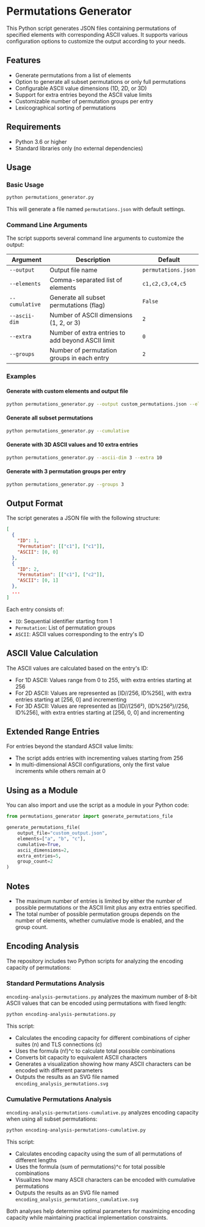 # Permutations Generator

This Python script generates JSON files containing permutations of specified elements with corresponding ASCII values. It supports various configuration options to customize the output according to your needs.

## Features

- Generate permutations from a list of elements
- Option to generate all subset permutations or only full permutations
- Configurable ASCII value dimensions (1D, 2D, or 3D)
- Support for extra entries beyond the ASCII value limits
- Customizable number of permutation groups per entry
- Lexicographical sorting of permutations

## Requirements

- Python 3.6 or higher
- Standard libraries only (no external dependencies)

## Usage

### Basic Usage

```bash
python permutations_generator.py
```

This will generate a file named `permutations.json` with default settings.

### Command Line Arguments

The script supports several command line arguments to customize the output:

| Argument | Description | Default |
|----------|-------------|---------|
| `--output` | Output file name | `permutations.json` |
| `--elements` | Comma-separated list of elements | `c1,c2,c3,c4,c5` |
| `--cumulative` | Generate all subset permutations (flag) | `False` |
| `--ascii-dim` | Number of ASCII dimensions (1, 2, or 3) | `2` |
| `--extra` | Number of extra entries to add beyond ASCII limit | `0` |
| `--groups` | Number of permutation groups in each entry | `2` |

### Examples

#### Generate with custom elements and output file

```bash
python permutations_generator.py --output custom_permutations.json --elements a,b,c,d
```

#### Generate all subset permutations

```bash
python permutations_generator.py --cumulative
```

#### Generate with 3D ASCII values and 10 extra entries

```bash
python permutations_generator.py --ascii-dim 3 --extra 10
```

#### Generate with 3 permutation groups per entry

```bash
python permutations_generator.py --groups 3
```

## Output Format

The script generates a JSON file with the following structure:

```json
[
  {
    "ID": 1,
    "Permutation": [["c1"], ["c1"]],
    "ASCII": [0, 0]
  },
  {
    "ID": 2,
    "Permutation": [["c1"], ["c2"]],
    "ASCII": [0, 1]
  },
  ...
]
```

Each entry consists of:
- `ID`: Sequential identifier starting from 1
- `Permutation`: List of permutation groups
- `ASCII`: ASCII values corresponding to the entry's ID

## ASCII Value Calculation

The ASCII values are calculated based on the entry's ID:

- For 1D ASCII: Values range from 0 to 255, with extra entries starting at 256
- For 2D ASCII: Values are represented as [ID//256, ID%256], with extra entries starting at [256, 0] and incrementing
- For 3D ASCII: Values are represented as [ID//(256²), (ID%256²)//256, ID%256], with extra entries starting at [256, 0, 0] and incrementing

## Extended Range Entries

For entries beyond the standard ASCII value limits:
- The script adds entries with incrementing values starting from 256
- In multi-dimensional ASCII configurations, only the first value increments while others remain at 0

## Using as a Module

You can also import and use the script as a module in your Python code:

```python
from permutations_generator import generate_permutations_file

generate_permutations_file(
    output_file="custom_output.json",
    elements=["a", "b", "c"],
    cumulative=True,
    ascii_dimensions=2,
    extra_entries=5,
    group_count=2
)
```

## Notes

- The maximum number of entries is limited by either the number of possible permutations or the ASCII limit plus any extra entries specified.
- The total number of possible permutation groups depends on the number of elements, whether cumulative mode is enabled, and the group count.

## Encoding Analysis

The repository includes two Python scripts for analyzing the encoding capacity of permutations:

### Standard Permutations Analysis

`encoding-analysis-permutations.py` analyzes the maximum number of 8-bit ASCII values that can be encoded using permutations with fixed length:

```bash
python encoding-analysis-permutations.py
```

This script:
- Calculates the encoding capacity for different combinations of cipher suites (n) and TLS connections (c)
- Uses the formula (n!)^c to calculate total possible combinations
- Converts bit capacity to equivalent ASCII characters
- Generates a visualization showing how many ASCII characters can be encoded with different parameters
- Outputs the results as an SVG file named `encoding_analysis_permutations.svg`

### Cumulative Permutations Analysis

`encoding-analysis-permutations-cumulative.py` analyzes encoding capacity when using all subset permutations:

```bash
python encoding-analysis-permutations-cumulative.py
```

This script:
- Calculates encoding capacity using the sum of all permutations of different lengths
- Uses the formula (sum of permutations)^c for total possible combinations
- Visualizes how many ASCII characters can be encoded with cumulative permutations
- Outputs the results as an SVG file named `encoding_analysis_permutations_cumulative.svg`

Both analyses help determine optimal parameters for maximizing encoding capacity while maintaining practical implementation constraints.